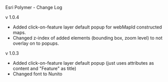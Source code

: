 Esri Polymer - Change Log


v 1.0.4

* Added click-on-feature layer default popup for webMapId constructed maps. 
* Changed z-index of added elements (bounding box, zoom level) to not overlay on to popups.

v 1.0.3

* Added click-on-feature layer default popup (just uses attributes as content and "Feature" as title)
* Changed font to Nunito
